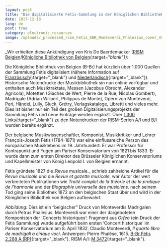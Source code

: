 ```yaml
---
layout: post
title: "Die digitalisierte Fétis-Sammlung in der Königlichen Bibliothek von Belgien"
date: 2017-12-18
lang: de
post: true
category: electronic_resources
image: /uploads/_processed_/csm_Fetis_KBR_Monteverdi_Phalesius_cover_45f64f7b11.png
---
```



_Wir erhielten diese Ankündigung von Kris De Baerdemacker ([RISM Belgien](/de/workgroups/belgium-rism-belgium/home.html "Opens internal link in current window")/[Königliche Bibliothek von Belgien](https://www.kbr.be/){:target="_blank"}):_

Die Königliche Bibliothek von Belgien (B-Br) hat kürzlich über 1.000 Quellen der Sammlung Fétis digitalisiert (nähere Information auf [Französisch](https://www.kbr.be/fr/fonds-francois-joseph-fetis){:target="_blank"} und [Niederländisch](https://www.kbr.be/nl/fonds-francois-joseph-fetis){:target="_blank"}). Historische Notendrucke der Musikbibliothek sin nun online verfügbar und enthalten auch Musiktraktate, Messen (Jacobus Obrecht, Alexander Agricola), Motetten (Giaches de Wert, Pierre de la Rue, Nicolas Gombert), Madrigale (Adrian Willaert, Philippus de Monte), Opern von Monteverdi, Peri, Händel, Lully, Gluck, Grétry, Verlagskataloge, Libretti und vieles mehr. Dies ist bisher nur ein Teil des großen Digitalisierungsprojekts der Sammlung Fétis und neue Einträge werden ergänzt. Über [1.300 Links](https://opac.rism.info/search?View=rism&siglum=B-Br){:target="_blank"} zu den Notendrucken der RISM-Serien A/I und B/I wurden bereits ergänzt.

Der belgische Musikwissenschaftler, Komponist, Musikkritiker und Lehrer François-Joseph Fétis (1784-1871) war eine einflussreiche Person des europäischen Musiklebens im 19. Jahrhundert. Er war Professor für Kontrapunkt und Fugen am Pariser Konservatorium von 1821 bis 1833. Er wurde dann zum ersten Direktor des Brüsseler Königlichen Konservatoriums und Kapellmeister von König Leopold I. von Belgien ernannt.

Fétis gründete 1827 die_Revue musicale_, schrieb zahlreiche Artikel für die _Revue musicale_ und die _Revue et gazette musicale_, war Autor der weit verbreiteten Publikationen wie _Traité complet de la théorie et de la pratique de l’harmonie_ und der _Biographie universelle des musiciens_. nach seinem Tod ging seine Bibliothek 1872 an den belgischen Staat über und wird in der Königlichen Bibliothek von Belgien aufbewahrt.

_Abbildung_: Dies ist ein “belgischer” Druck von Monteverdis Madrigalen durch Petrus Phalesius. Monteverdi war einer der dargeboteten Komponisten der 'Concerts historiques’: Fragment aus _Orfeo_ (ein Druck der Fétis Sammlung) wurde aufgeführt beim ersten ‘Concert historique’ im Pariser Konservatorium am 8. April 1832. Claudio Monteverdi, _Il quarto libro de madrigali a cinque voci_. Antwerpen: Pierre Phalèse, 1615. [B-Br Fétis 2.268 A (RP)](http://uurl.kbr.be/1563155){:target="_blank"}. RISM A/I: [M 3472](https://opac.rism.info/search?id=00000990042069){:target="_blank"}.



<script type="text/javascript">var switchTo5x=true;</script><script type="text/javascript" src="http://w.sharethis.com/button/buttons.js"></script><script type="text/javascript">stLight.options({publisher: "9b601438-1ce1-49d8-bfd7-9cff5df54c17", doNotHash: false, doNotCopy: false, hashAddressBar: false});</script>